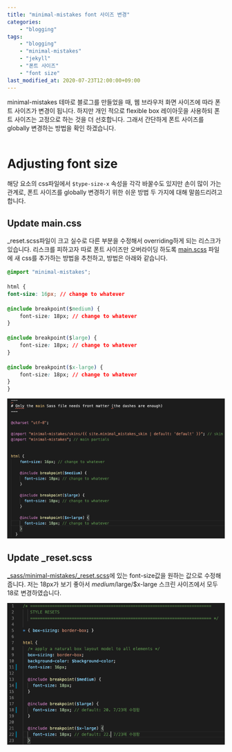 ```yaml
---
title: "minimal-mistakes font 사이즈 변경"
categories: 
    - "blogging"
tags:
    - "blogging"
    - "minimal-mistakes"
    - "jekyll"
    - "폰트 사이즈"
    - "font size"
last_modified_at: 2020-07-23T12:00:00+09:00
---
```

minimal-mistakes 테마로 블로그를 만들었을 때, 웹 브라우저 화면 사이즈에 따라 폰트 사이즈가 변경이 됩니다. 하지만 개인 적으로 flexible box 레이아웃을 사용하되 폰트 사이즈는 고정으로 하는 것을 더 선호합니다. 그래서 간단하게 폰트 사이즈를 globally 변경하는 방법을 확인 하겠습니다. 
<br>
<br>

# Adjusting font size
해당 요소의 css파일에서 `$type-size-x` 속성을 각각 바꿀수도 있지만 손이 많이 가는 관계로, 폰트 사이즈를 globally 변경하기 위한 쉬운 방법 두 가지에 대해 말씀드리려고 합니다.

## Update main.css
_reset.scss파일이 크고 실수로 다른 부분을 수정해서 overriding하게 되는 리스크가 있습니다. 리스크를 피하고자 따로 폰트 사이즈만 오버라이딩 하도록 [main.scss](https://github.com/thinkreen/thinkreen.github.io/blob/master/assets/css/main.scss) 파일에 새 css를 추가하는 방법을 추천하고, 방법은 아래와 같습니다.
```css
@import "minimal-mistakes";

html {
font-size: 16px; // change to whatever

@include breakpoint($medium) {
    font-size: 18px; // change to whatever
}

@include breakpoint($large) {
    font-size: 18px; // change to whatever
}

@include breakpoint($x-large) {
    font-size: 18px; // change to whatever
}
}
```
![font-size-Screenshot1](/assets/images/font-size-Screenshot1.png)


## Update _reset.scss
[_sass/minimal-mistakes/_reset.scss](https://github.com/thinkreen/thinkreen.github.io/blob/master/_sass/minimal-mistakes/_reset.scss)에 있는 font-size값을 원하는 값으로 수정해 줍니다. 저는 18px가 보기 좋아서 $medium/$large/$x-large 스크린 사이즈에서 모두 18로 변경하였습니다.

![font-size-Screenshot2](/assets/images/font-size-Screenshot2.png)

